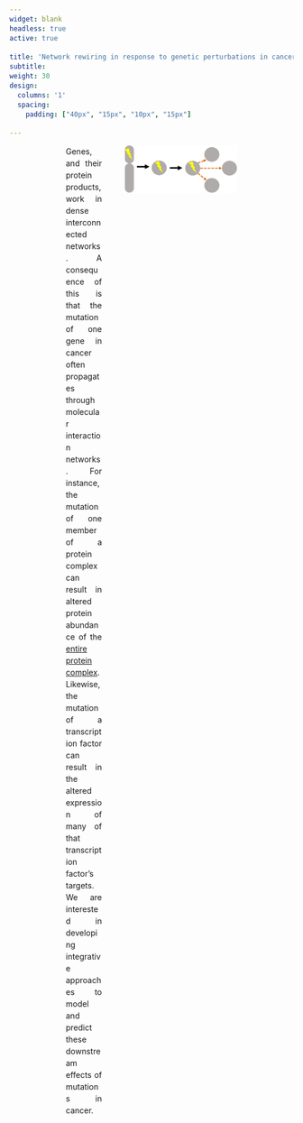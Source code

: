 ```yaml
---
widget: blank
headless: true
active: true

title: 'Network rewiring in response to genetic perturbations in cancer'
subtitle:
weight: 30  
design:
  columns: '1'
  spacing:
    padding: ["40px", "15px", "10px", "15px"]
  
---
```


<div style="padding-left:100px; padding-right:100px">
  <img align="right" width="200" src="NetworkEffects.png" />
  <p style="line-height:1.5; padding-right:240px"; align="justify">
  Genes, and their protein products, work in dense interconnected networks. A consequence of this is that the mutation of one gene in cancer often propagates through molecular interaction networks. For instance, the mutation of one member of a protein complex can result in altered protein abundance of the <a href="https://doi.org/10.1016/j.cels.2017.09.011">entire protein complex</a>. Likewise, the mutation of a transcription factor can result in the altered expression of many of that transcription factor’s targets. We are interested in developing integrative approaches to model and predict these downstream effects of mutations in cancer.</p>
</div>
